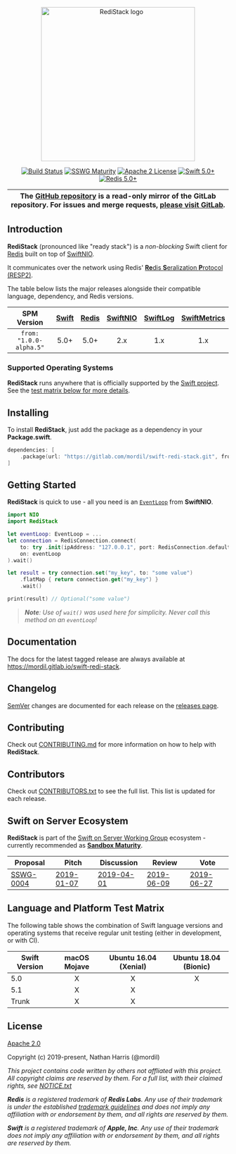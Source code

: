 <div align="center">
<p><img src="https://gitlab.com/Mordil/swift-redi-stack/wikis/uploads/cb4c517e40bd2f5ab796f1093efbd697/RediStack_social-preview_transparent.png" width="350" alt="RediStack logo"></p>

<p>
    <a href="https://gitlab.com/Mordil/swift-redis-nio-client/pipelines"><img src="https://gitlab.com/Mordil/swift-redis-nio-client/badges/master/pipeline.svg" alt="Build Status"></a>
    <a href="https://github.com/swift-server/sswg/blob/master/process/incubation.md#sandbox-level"><img src="https://img.shields.io/badge/sswg-sandbox-lightgrey.svg" alt="SSWG Maturity"></a>
    <a href="https://gitlab.com/Mordil/swift-redi-stack/blob/master/LICENSE.txt"><img src="https://img.shields.io/badge/License-Apache%202.0-yellow.svg" alt="Apache 2 License"></a>
    <a href="https://swift.org"><img src="https://img.shields.io/badge/Swift-5.0+-orange.svg" alt="Swift 5.0+"></a>
    <a href="https://redis.io"><img src="https://img.shields.io/badge/Redis-5.0+-red.svg" alt="Redis 5.0+"></a>
</p>
</div>

<table><thead><tr align="center"><th width="9999">
The <a href="https://github.com/Mordil/swift-redi-stack" rel="nofollow noreferrer noopener" target="_blank">GitHub repository</a> is a <b>read-only</b> mirror of the GitLab repository. For issues and merge requests, <a href="https://gitlab.com/mordil/swift-redi-stack" rel="nofollow noreferrer noopener" target="_blank">please visit GitLab</a>.
</th></tr></thead></table>

## Introduction

**RediStack** (pronounced like "ready stack") is a _non-blocking_ Swift client for [Redis](https://redis.io) built on top of [SwiftNIO](https://github.com/apple/swift-nio).

It communicates over the network using Redis' [**Re**dis **S**eralization **P**rotocol (RESP2)](https://redis.io/topics/protocol).

The table below lists the major releases alongside their compatible language, dependency, and Redis versions.

| SPM Version | [Swift](https://swift.org/download) | [Redis](https://redis.io) | [SwiftNIO](https://github.com/apple/swift-nio) | [SwiftLog](https://github.com/apple/swift-log) | [SwiftMetrics](https://github.com/apple/swift-metrics) |
|:---:|:---:|:---:|:---:|:---:|:---:|
| `from: "1.0.0-alpha.5"` | 5.0+ | 5.0+ | 2.x | 1.x | 1.x |

### Supported Operating Systems

**RediStack** runs anywhere that is officially supported by the [Swift project](https://swift.org/download/#releases). See the [test matrix below for more details](#language-and-platform-test-matrix).

## Installing

To install **RediStack**, just add the package as a dependency in your **Package.swift**.

```swift
dependencies: [
    .package(url: "https://gitlab.com/mordil/swift-redi-stack.git", from: "1.0.0-alpha.5")
]
```

## Getting Started

**RediStack** is quick to use - all you need is an [`EventLoop`](https://apple.github.io/swift-nio/docs/current/NIO/Protocols/EventLoop.html) from **SwiftNIO**.

```swift
import NIO
import RediStack

let eventLoop: EventLoop = ...
let connection = RedisConnection.connect(
    to: try .init(ipAddress: "127.0.0.1", port: RedisConnection.defaultPort),
    on: eventLoop
).wait()

let result = try connection.set("my_key", to: "some value")
    .flatMap { return connection.get("my_key") }
    .wait()

print(result) // Optional("some value")
```

> _**Note**: Use of `wait()` was used here for simplicity. Never call this method on an `eventLoop`!_

## Documentation

The docs for the latest tagged release are always available at https://mordil.gitlab.io/swift-redi-stack.

## Changelog

[SemVer](https://semver.org/) changes are documented for each release on the [releases page](https://gitlab.com/Mordil/swift-redi-stack/-/releases).

## Contributing

Check out [CONTRIBUTING.md](CONTRIBUTING.md) for more information on how to help with **RediStack**.

## Contributors

Check out [CONTRIBUTORS.txt](CONTRIBUTORS.txt) to see the full list. This list is updated for each release.

## Swift on Server Ecosystem

**RediStack** is part of the [Swift on Server Working Group](https://github.com/swift-server/sswg) ecosystem - currently recommended as [**Sandbox Maturity**](https://github.com/swift-server/sswg/blob/master/process/incubation.md#sandbox-level).

| Proposal | Pitch | Discussion | Review | Vote |
|----------|-------|------------|--------|------|
| [SSWG-0004](https://github.com/swift-server/sswg/blob/master/proposals/0004-nio-redis.md) | [2019-01-07](https://forums.swift.org/t/swiftnio-redis-client/19325) | [2019-04-01](https://forums.swift.org/t/discussion-nioredis-nio-based-redis-driver/22455) | [2019-06-09](https://forums.swift.org/t/feedback-redisnio-a-nio-based-redis-driver/25521) | [2019-06-27](https://forums.swift.org/t/june-27th-2019/26580) |

## Language and Platform Test Matrix

The following table shows the combination of Swift language versions and operating systems that
receive regular unit testing (either in development, or with CI).

| Swift Version | macOS Mojave | Ubuntu 16.04 (Xenial) | Ubuntu 18.04 (Bionic) |
|---|:---:|:---:|:---:|
| 5.0 | X | X | X |
| 5.1 | X | X |  |
| Trunk | X | X | |

## License

[Apache 2.0](./LICENSE.txt)

Copyright (c) 2019-present, Nathan Harris (@mordil)

_This project contains code written by others not affliated with this project. All copyright claims are reserved by them. For a full list, with their claimed rights, see [NOTICE.txt](./NOTICE.txt)_

_**Redis** is a registered trademark of **Redis Labs**. Any use of their trademark is under the established [trademark guidelines](https://redis.io/topics/trademark) and does not imply any affiliation with or endorsement by them, and all rights are reserved by them._

_**Swift** is a registered trademark of **Apple, Inc**. Any use of their trademark does not imply any affiliation with or endorsement by them, and all rights are reserved by them._
